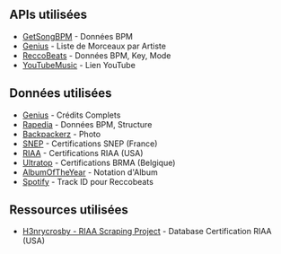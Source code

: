 ## APIs utilisées
- [GetSongBPM](https://getsongbpm.com/)                             - Données BPM
- [Genius](https://docs.genius.com/)                                - Liste de Morceaux par Artiste
- [ReccoBeats](https://reccobeats.com/)                             - Données BPM, Key, Mode
- [YouTubeMusic](https://ytmusicapi.readthedocs.io/en/stable/#)     - Lien YouTube

## Données utilisées
- [Genius](https://genius.com/)                                     - Crédits Complets
- [Rapedia](https://rapedia.fr/)                                    - Données BPM, Structure
- [Backpackerz](https://www.thebackpackerz.com/)                    - Photo
- [SNEP](https://snepmusique.com/)                                  - Certifications SNEP (France)
- [RIAA](https://www.riaa.com/gold-platinum/)                       - Certifications RIAA (USA)
- [Ultratop](https://www.ultratop.be)                               - Certifications BRMA (Belgique)
- [AlbumOfTheYear](https://www.albumoftheyear.org/)                 - Notation d'Album
- [Spotify](https://open.spotify.com/intl-fr)                       - Track ID pour Reccobeats

## Ressources utilisées
- [H3nrycrosby - RIAA Scraping Project](https://github.com/H3nrycrosby/riaa_scraping_project/) - Database Certification RIAA (USA)